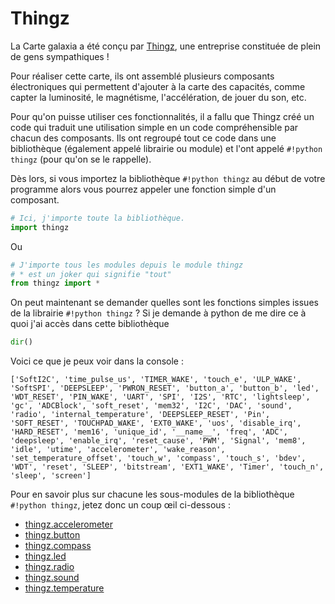 # Thingz

La Carte galaxia a été conçu par [Thingz](https://thingz.co/), une entreprise constituée de plein de gens sympathiques !

Pour réaliser cette carte, ils ont assemblé plusieurs composants électroniques qui permettent d'ajouter à la carte des capacités, comme capter la luminosité, le magnétisme, l'accélération, de jouer du son, etc.

Pour qu'on puisse utiliser ces fonctionnalités, il a fallu que Thingz créé un code qui traduit une utilisation simple en un code compréhensible par chacun des composants. Ils ont regroupé tout ce code dans une bibliothèque (également appelé librairie ou module) et l'ont appelé `#!python thingz` (pour qu'on se le rappelle).

Dès lors, si vous importez la bibliothèque `#!python thingz` au début de votre programme alors vous pourrez appeler une fonction simple d'un composant.


```python
# Ici, j'importe toute la bibliothèque.
import thingz
```

Ou

```python
# J'importe tous les modules depuis le module thingz
# * est un joker qui signifie "tout"
from thingz import *
```

On peut maintenant se demander quelles sont les fonctions simples issues de la librairie `#!python thingz` ? Si je demande à python de me dire ce à quoi j'ai accès dans cette bibliothèque

```python
dir()
```

Voici ce que je peux voir dans la console :
```
['SoftI2C', 'time_pulse_us', 'TIMER_WAKE', 'touch_e', 'ULP_WAKE', 'SoftSPI', 'DEEPSLEEP', 'PWRON_RESET', 'button_a', 'button_b', 'led', 'WDT_RESET', 'PIN_WAKE', 'UART', 'SPI', 'I2S', 'RTC', 'lightsleep', 'gc', 'ADCBlock', 'soft_reset', 'mem32', 'I2C', 'DAC', 'sound', 'radio', 'internal_temperature', 'DEEPSLEEP_RESET', 'Pin', 'SOFT_RESET', 'TOUCHPAD_WAKE', 'EXT0_WAKE', 'uos', 'disable_irq', 'HARD_RESET', 'mem16', 'unique_id', '__name__', 'freq', 'ADC', 'deepsleep', 'enable_irq', 'reset_cause', 'PWM', 'Signal', 'mem8', 'idle', 'utime', 'accelerometer', 'wake_reason', 'set_temperature_offset', 'touch_w', 'compass', 'touch_s', 'bdev', 'WDT', 'reset', 'SLEEP', 'bitstream', 'EXT1_WAKE', 'Timer', 'touch_n', 'sleep', 'screen']
```

Pour en savoir plus sur chacune les sous-modules de la bibliothèque `#!python thingz`, jetez donc un coup  œil ci-dessous :

* [thingz.accelerometer](thingz_accelerometer.md)
* [thingz.button](thingz_button.md)
* [thingz.compass](thingz_compass.md)
* [thingz.led](thingz_led.md)
* [thingz.radio](thingz_radio.md)
* [thingz.sound](thingz_sound.md)
* [thingz.temperature](thingz_temperature.md)